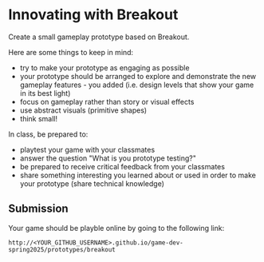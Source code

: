 # Innovating with Breakout

Create a small gameplay prototype based on Breakout.

Here are some things to keep in mind:
- try to make your prototype as engaging as possible
- your prototype should be arranged to explore and demonstrate the new gameplay features - you added (i.e. design levels that show your game in its best light)
- focus on gameplay rather than story or visual effects
- use abstract visuals (primitive shapes)
- think small!

In class, be prepared to: 
- playtest your game with your classmates
- answer the question "What is you prototype testing?"
- be prepared to receive critical feedback from your classmates
- share something interesting you learned about or used in order to make your prototype (share technical knowledge)

## Submission

Your game should be playble online by going to the following link:

```
http://<YOUR_GITHUB_USERNAME>.github.io/game-dev-spring2025/prototypes/breakout
```